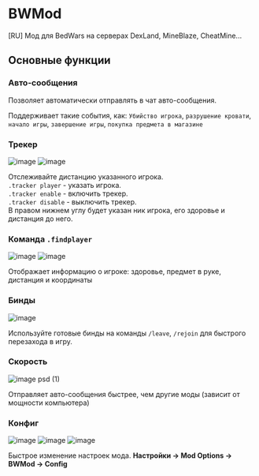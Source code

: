 # BWMod
[RU] Мод для BedWars на серверах DexLand, MineBlaze, CheatMine...

## Основные функции

### Авто-сообщения

Позволяет автоматически отправлять в чат авто-сообщения.

Поддерживает такие события, как: `Убийство игрока`, `разрушение кровати`, `начало игры`, `завершение игры`, `покупка предмета в магазине`

### Трекер
![image](https://user-images.githubusercontent.com/119964453/216984555-788cd394-0a0e-4443-90e4-36d23318178f.png)
![image](https://user-images.githubusercontent.com/119964453/219701687-726191f2-5318-4d48-85b7-9133a8c9576a.png)



Отслеживайте дистанцию указанного игрока.  
`.tracker player` - указать игрока.  
`.tracker enable` - включить трекер.  
`.tracker disable` - выключить трекер.  
В правом нижнем углу будет указан ник игрока, его здоровье и дистанция до него.

### Команда `.findplayer`
![image](https://user-images.githubusercontent.com/119964453/217014264-3063f94e-e4c1-4d89-8862-c075e3062b90.png)
![image](https://user-images.githubusercontent.com/119964453/219701937-9160286c-ea18-4de2-8dfb-7766d64054cd.png)



Отображает информацию о игроке: здоровье, предмет в руке, дистанция и координаты

### Бинды
![image](https://user-images.githubusercontent.com/119964453/219702017-2fd88d85-0571-4e44-b0b9-80936d899cf3.png)


Используйте готовые бинды на команды `/leave`, `/rejoin` для быстрого перезахода в игру.

### Скорость
![image psd (1)](https://user-images.githubusercontent.com/119964453/217025860-a2b60289-44f2-4b3b-9ac3-50a2726a0be6.png)

Отправляет авто-сообщения быстрее, чем другие моды (зависит от мощности компьютера)

### Конфиг
![image](https://user-images.githubusercontent.com/119964453/219702127-58be846f-8a88-4019-ae5a-a9c6294e3be9.png)
![image](https://user-images.githubusercontent.com/119964453/219702144-3e4edc30-8581-43e0-8ad9-b8cc1e8aba3c.png)
![image](https://user-images.githubusercontent.com/119964453/219702150-66af990e-0fe5-45e3-82d7-011442211dfe.png)


Быстрое изменение настроек мода. **Настройки -> Mod Options -> BWMod -> Config**
